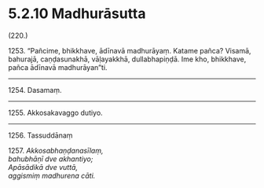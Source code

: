 

# 5.2.10 Madhurāsutta




(220.)

1253\. “Pañcime, bhikkhave, ādīnavā madhurāyaṃ. Katame pañca? Visamā, bahurajā, caṇḍasunakhā, vāḷayakkhā, dullabhapiṇḍā. Ime kho, bhikkhave, pañca ādīnavā madhurāyan”ti.

---

1254\. Dasamaṃ.



---

1255\. Akkosakavaggo dutiyo.



---

1256\. Tassuddānaṃ



1257\. _Akkosabhaṇḍanasīlaṃ,_  
_bahubhāṇī dve akhantiyo;_  
_Apāsādikā dve vuttā,_  
_aggismiṃ madhurena cāti._  




